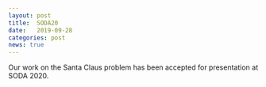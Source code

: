```yaml
---
layout: post
title:  SODA20
date:   2019-09-28
categories: post
news: true
---
```

Our work on the Santa Claus problem has been accepted for presentation at SODA 2020.